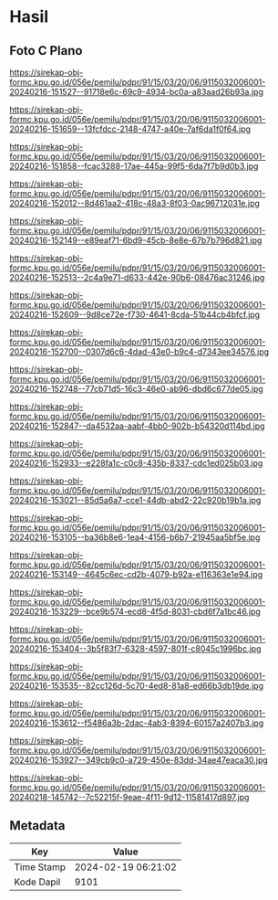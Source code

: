 # Hasil

## Foto C Plano

https://sirekap-obj-formc.kpu.go.id/056e/pemilu/pdpr/91/15/03/20/06/9115032006001-20240216-151527--91718e6c-69c9-4934-bc0a-a83aad26b93a.jpg

https://sirekap-obj-formc.kpu.go.id/056e/pemilu/pdpr/91/15/03/20/06/9115032006001-20240216-151659--13fcfdcc-2148-4747-a40e-7af6da1f0f64.jpg

https://sirekap-obj-formc.kpu.go.id/056e/pemilu/pdpr/91/15/03/20/06/9115032006001-20240216-151858--fcac3288-17ae-445a-99f5-6da7f7b9d0b3.jpg

https://sirekap-obj-formc.kpu.go.id/056e/pemilu/pdpr/91/15/03/20/06/9115032006001-20240216-152012--8d461aa2-418c-48a3-8f03-0ac96712031e.jpg

https://sirekap-obj-formc.kpu.go.id/056e/pemilu/pdpr/91/15/03/20/06/9115032006001-20240216-152149--e89eaf71-6bd9-45cb-8e8e-67b7b796d821.jpg

https://sirekap-obj-formc.kpu.go.id/056e/pemilu/pdpr/91/15/03/20/06/9115032006001-20240216-152513--2c4a9e71-d633-442e-90b6-08476ac31246.jpg

https://sirekap-obj-formc.kpu.go.id/056e/pemilu/pdpr/91/15/03/20/06/9115032006001-20240216-152609--9d8ce72e-f730-4641-8cda-51b44cb4bfcf.jpg

https://sirekap-obj-formc.kpu.go.id/056e/pemilu/pdpr/91/15/03/20/06/9115032006001-20240216-152700--0307d6c6-4dad-43e0-b9c4-d7343ee34576.jpg

https://sirekap-obj-formc.kpu.go.id/056e/pemilu/pdpr/91/15/03/20/06/9115032006001-20240216-152748--77cb71d5-16c3-46e0-ab96-dbd6c677de05.jpg

https://sirekap-obj-formc.kpu.go.id/056e/pemilu/pdpr/91/15/03/20/06/9115032006001-20240216-152847--da4532aa-aabf-4bb0-902b-b54320d114bd.jpg

https://sirekap-obj-formc.kpu.go.id/056e/pemilu/pdpr/91/15/03/20/06/9115032006001-20240216-152933--e228fa1c-c0c8-435b-8337-cdc1ed025b03.jpg

https://sirekap-obj-formc.kpu.go.id/056e/pemilu/pdpr/91/15/03/20/06/9115032006001-20240216-153021--85d5a6a7-cce1-44db-abd2-22c920b19b1a.jpg

https://sirekap-obj-formc.kpu.go.id/056e/pemilu/pdpr/91/15/03/20/06/9115032006001-20240216-153105--ba36b8e6-1ea4-4156-b6b7-21945aa5bf5e.jpg

https://sirekap-obj-formc.kpu.go.id/056e/pemilu/pdpr/91/15/03/20/06/9115032006001-20240216-153149--4645c6ec-cd2b-4079-b92a-e116363e1e94.jpg

https://sirekap-obj-formc.kpu.go.id/056e/pemilu/pdpr/91/15/03/20/06/9115032006001-20240216-153229--bce9b574-ecd8-4f5d-8031-cbd6f7a1bc46.jpg

https://sirekap-obj-formc.kpu.go.id/056e/pemilu/pdpr/91/15/03/20/06/9115032006001-20240216-153404--3b5f83f7-6328-4597-801f-c8045c1996bc.jpg

https://sirekap-obj-formc.kpu.go.id/056e/pemilu/pdpr/91/15/03/20/06/9115032006001-20240216-153535--82cc126d-5c70-4ed8-81a8-ed66b3db19de.jpg

https://sirekap-obj-formc.kpu.go.id/056e/pemilu/pdpr/91/15/03/20/06/9115032006001-20240216-153612--f5486a3b-2dac-4ab3-8394-60157a2407b3.jpg

https://sirekap-obj-formc.kpu.go.id/056e/pemilu/pdpr/91/15/03/20/06/9115032006001-20240216-153927--349cb9c0-a729-450e-83dd-34ae47eaca30.jpg

https://sirekap-obj-formc.kpu.go.id/056e/pemilu/pdpr/91/15/03/20/06/9115032006001-20240218-145742--7c52215f-9eae-4f11-9d12-11581417d897.jpg


## Metadata

| Key        | Value               |
| ---------- | ------------------- |
| Time Stamp | 2024-02-19 06:21:02 |
| Kode Dapil | 9101                |



